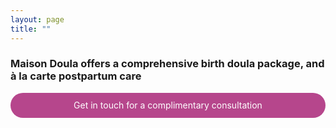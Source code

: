 ```yaml
---
layout: page
title: ""
---
```


### Maison Doula offers a comprehensive birth doula package, and à la carte postpartum care


<a href="https://kinshipdoula.ca/contact/)" class="button">Get in touch for a complimentary consultation</a>

<style>  
a.button {
    appearance: button;
    outline: none;
    color: white;
    background-color: #B6468C;
    border-radius: 20px;
    padding: 0.75em;
    margin: 0.25em 0 0 0;
    border: 1px solid transparent;
    height: auto;
    text-decoration: none;
    display: block;
    text-align: center;
}
.button:hover {
    font-style: italic;
}
</style>
